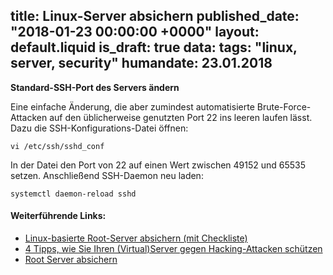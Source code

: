 title: Linux-Server absichern
published_date: "2018-01-23 00:00:00 +0000"
layout: default.liquid
is_draft: true
data:
  tags: "linux, server, security"
  humandate: 23.01.2018
---
__Standard-SSH-Port des Servers ändern__

Eine einfache Änderung, die aber zumindest automatisierte Brute-Force-Attacken auf den üblicherweise genutzten Port 22 ins leeren laufen lässt.
Dazu die SSH-Konfigurations-Datei öffnen:
```
vi /etc/ssh/sshd_conf
```

In der Datei den Port von 22 auf einen Wert zwischen 49152 und 65535 setzen. Anschließend SSH-Daemon neu laden:
```
systemctl daemon-reload sshd
```

#### Weiterführende Links:
* [Linux-basierte Root-Server absichern (mit Checkliste)](https://www.thomas-krenn.com/de/tkmag/allgemein/linux-basierte-root-server-absichern/)
* [4 Tipps, wie Sie Ihren (Virtual)Server gegen Hacking-Attacken schützen](https://www.hosteurope.de/blog/4-tipps-wie-sie-ihren-virtualserver-gegen-hacking-attacken-schuetzen/)
* [Root Server absichern](https://www.rechenkraft.net/wiki/Root_Server_absichern_(Ubuntu_14.04))
